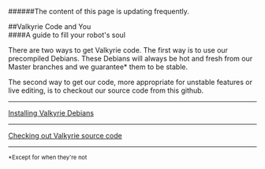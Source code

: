 ######The content of this page is updating frequently.

##Valkyrie Code and You  
####A guide to fill your robot's soul  

There are two ways to get Valkyrie code. The first way is to use our precompiled Debians. These Debians will always be hot and fresh from our Master branches and we guarantee* them to be stable.  

The second way to get our code, more appropriate for unstable features or live editing, is to checkout our source code from this github.  


***

[Installing Valkyrie Debians](Valkyrie-Debians)

***

[Checking out Valkyrie source code](Valkyrie-Source-Code)

***

<sub>*Except for when they're not</sub>